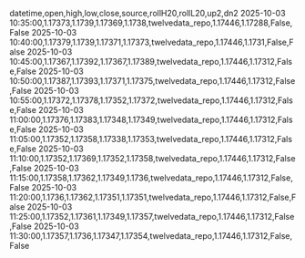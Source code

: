 datetime,open,high,low,close,source,rollH20,rollL20,up2,dn2
2025-10-03 10:35:00,1.17373,1.1739,1.17369,1.1738,twelvedata_repo,1.17446,1.17288,False,False
2025-10-03 10:40:00,1.17379,1.1739,1.17371,1.17373,twelvedata_repo,1.17446,1.1731,False,False
2025-10-03 10:45:00,1.17367,1.17392,1.17367,1.17389,twelvedata_repo,1.17446,1.17312,False,False
2025-10-03 10:50:00,1.17387,1.17393,1.17371,1.17375,twelvedata_repo,1.17446,1.17312,False,False
2025-10-03 10:55:00,1.17372,1.17378,1.17352,1.17372,twelvedata_repo,1.17446,1.17312,False,False
2025-10-03 11:00:00,1.17376,1.17383,1.17348,1.17349,twelvedata_repo,1.17446,1.17312,False,False
2025-10-03 11:05:00,1.17352,1.17358,1.17338,1.17353,twelvedata_repo,1.17446,1.17312,False,False
2025-10-03 11:10:00,1.17352,1.17369,1.17352,1.17358,twelvedata_repo,1.17446,1.17312,False,False
2025-10-03 11:15:00,1.17358,1.17362,1.17349,1.1736,twelvedata_repo,1.17446,1.17312,False,False
2025-10-03 11:20:00,1.1736,1.17362,1.17351,1.17351,twelvedata_repo,1.17446,1.17312,False,False
2025-10-03 11:25:00,1.17352,1.17361,1.17349,1.17357,twelvedata_repo,1.17446,1.17312,False,False
2025-10-03 11:30:00,1.17357,1.1736,1.17347,1.17354,twelvedata_repo,1.17446,1.17312,False,False
